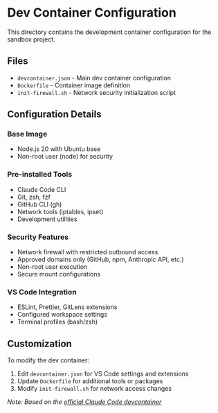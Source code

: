 # Dev Container Configuration

This directory contains the development container configuration for the sandbox project.

## Files

- `devcontainer.json` - Main dev container configuration
- `Dockerfile` - Container image definition
- `init-firewall.sh` - Network security initialization script

## Configuration Details

### Base Image

- Node.js 20 with Ubuntu base
- Non-root user (node) for security

### Pre-installed Tools

- Claude Code CLI
- Git, zsh, fzf
- GitHub CLI (gh)
- Network tools (iptables, ipset)
- Development utilities

### Security Features

- Network firewall with restricted outbound access
- Approved domains only (GitHub, npm, Anthropic API, etc.)
- Non-root user execution
- Secure mount configurations

### VS Code Integration

- ESLint, Prettier, GitLens extensions
- Configured workspace settings
- Terminal profiles (bash/zsh)

## Customization

To modify the dev container:

1. Edit `devcontainer.json` for VS Code settings and extensions
2. Update `Dockerfile` for additional tools or packages
3. Modify `init-firewall.sh` for network access changes

*Note: Based on the [official Claude Code devcontainer](https://github.com/anthropics/claude-code/tree/main/.devcontainer)*
